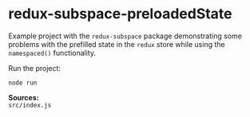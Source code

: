 # redux-subspace-preloadedState

Example project with the `redux-subspace` package demonstrating some problems with the prefilled state in the `redux` store while using the `namespaced()` functionality.

Run the project:
```
node run
```
**Sources:**\
`src/index.js`
